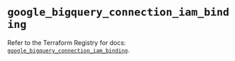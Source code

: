 # `google_bigquery_connection_iam_binding`

Refer to the Terraform Registry for docs: [`google_bigquery_connection_iam_binding`](https://registry.terraform.io/providers/hashicorp/google/6.16.0/docs/resources/bigquery_connection_iam_binding).
